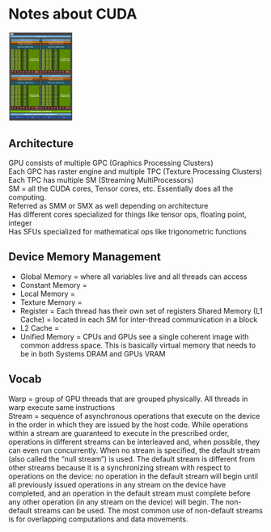 # Notes about CUDA
<img src="../images/H-100-GPU.png" alt="H100 GPU" width="25%">

## Architecture
GPU consists of multiple GPC (Graphics Processing Clusters)  
Each GPC has raster engine and multiple TPC (Texture Processing Clusters)  
Each TPC has multiple SM (Streaming MultiProcessors)  
SM = all the CUDA cores, Tensor cores, etc. Essentially does all the computing.   
Referred as SMM or SMX as well depending on architecture  
Has different cores specialized for things like tensor ops, floating point, integer  
Has SFUs specialized for mathematical ops like trigonometric functions  


## Device Memory Management
- Global Memory = where all variables live and all threads can access
- Constant Memory = 
- Local Memory = 
- Texture Memory = 
- Register = Each thread has their own set of registers
Shared Memory (L1 Cache) = located in each SM for inter-thread communication in a block
- L2 Cache = 
- Unified Memory = CPUs and GPUs see a single coherent image with common address space. This is basically virtual memory that needs to be in both Systems DRAM and GPUs VRAM


## Vocab
Warp = group of GPU threads that are grouped physically. All threads in warp execute same instructions  
Stream = sequence of asynchronous operations that execute on the device in the order in which they are issued by the host code. While operations within a stream are guaranteed to execute in the prescribed order, operations in different streams can be interleaved and, when possible, they can even run concurrently. When no stream is specified, the default stream (also called the “null stream”) is used. The default stream is different from other streams because it is a synchronizing stream with respect to operations on the device: no operation in the default stream will begin until all previously issued operations in any stream on the device have completed, and an operation in the default stream must complete before any other operation (in any stream on the device) will begin. The non-default streams can be used. The most common use of non-default streams is for overlapping computations and data movements.  

